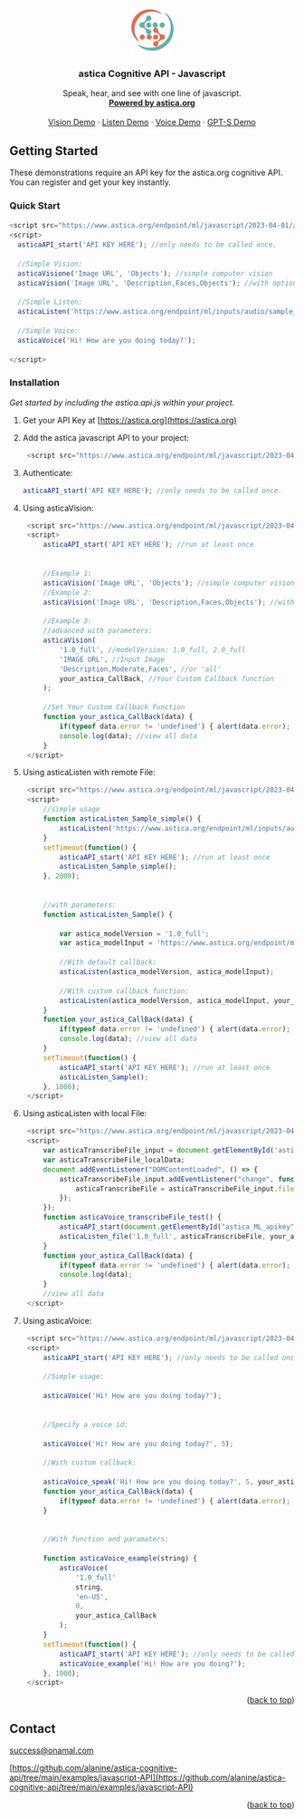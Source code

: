 <!-- Improved compatibility of back to top link: See: https://github.com/othneildrew/Best-README-Template/pull/73 -->
<a name="readme-top"></a>
<!--
*** Thanks for checking out the Best-README-Template. If you have a suggestion
*** that would make this better, please fork the repo and create a pull request
*** or simply open an issue with the tag "enhancement".
*** Don't forget to give the project a star!
*** Thanks again! Now go create something AMAZING! :D
-->



<!-- PROJECT SHIELDS -->
<!--
*** I'm using markdown "reference style" links for readability.
*** Reference links are enclosed in brackets [ ] instead of parentheses ( ).
*** See the bottom of this document for the declaration of the reference variables
*** for contributors-url, forks-url, etc. This is an optional, concise syntax you may use.
*** https://www.markdownguide.org/basic-syntax/#reference-style-links
-->


<!-- PROJECT LOGO -->
<br />
<div align="center">
  <a href="https://astica.org">
    <img src="asset/img/icon.png" alt="astica" width="80" height="80">
  </a>

  <h3 align="center">astica Cognitive API - Javascript</h3>

  <p align="center">
    Speak, hear, and see with one line of javascript.
    <br />
    <a href="https://astica.org"><strong>Powered by astica.org</strong></a>
    <br />
    <br />
    <a href="https://www.astica.org/code-examples/javascript-API/asticaVision_sample.html" title="asticaVision demo">Vision Demo</a>
    ·
    <a href="https://www.astica.org/code-examples/javascript-API/asticaListen_sample.html" title="asticaListen demo">Listen Demo</a>
    ·
    <a href="https://www.astica.org/code-examples/javascript-API/asticaVoice_sample.html" title="asticaVoice demo">Voice Demo</a>
    ·
    <a href="https://www.astica.org/code-examples/javascript-API/asticaGPT_sample.html" title="asticaGPT demo">GPT-S Demo</a>
  </p>
</div>





<!-- GETTING STARTED -->
## Getting Started

These demonstrations require an API key for the astica.org cognitive API. You can register and get your key instantly.

### Quick Start


  ```js
<script src="https://www.astica.org/endpoint/ml/javascript/2023-04-01/astica.api.js"></script>
<script>
    asticaAPI_start('API KEY HERE'); //only needs to be called once.        
    
    //Simple Vision:      
    asticaVisione('Image URL', 'Objects'); //simple computer vision  
    asticaVision('Image URL', 'Description,Faces,Objects'); //with options:
    
    //Simple Listen:      
    asticaListen('https://www.astica.org/endpoint/ml/inputs/audio/sample_1.wav'); 
    
    //Simple Voice:      
    asticaVoice('Hi! How are you doing today?');
    
</script>
  ```

### Installation

_Get started by including the astica.api.js within your project._

1. Get your API Key at [https://astica.org](https://astica.org)
2. Add the astica javascript API to your project:


   ```js
    <script src="https://www.astica.org/endpoint/ml/javascript/2023-04-01/astica.api.js"></script>
   ```
   
3. Authenticate:


   ```js
   asticaAPI_start('API KEY HERE'); //only needs to be called once.      
   ```
   
4. Using asticaVision:



   ```js
    <script src="https://www.astica.org/endpoint/ml/javascript/2023-04-01/astica.api.js"></script>
    <script>
        asticaAPI_start('API KEY HERE'); //run at least once    

       
        //Example 1:   
        asticaVision('Image URL', 'Objects'); //simple computer vision  
        //Example 2:   
        asticaVision('Image URL', 'Description,Faces,Objects'); //with options:
      
        //Example 3:      
        //advanced with parameters:
        asticaVision(
            '1.0_full', //modelVersion: 1.0_full, 2.0_full
            'IMAGE URL', //Input Image
            'Description,Moderate,Faces', //or 'all'
            your_astica_CallBack, //Your Custom Callback function
        ); 
        
        //Set Your Custom Callback Function 
        function your_astica_CallBack(data) {   
            if(typeof data.error != 'undefined') { alert(data.error); }         
            console.log(data); //view all data
        }	   
    </script>
   ```
   
5. Using asticaListen with remote File:


   ```js
    <script src="https://www.astica.org/endpoint/ml/javascript/2023-04-01/astica.api.js"></script>
    <script>
        //simple usage
        function asticaListen_Sample_simple() {  
            asticaListen('https://www.astica.org/endpoint/ml/inputs/audio/sample_1.wav'); 
        }       
        setTimeout(function() { 
            asticaAPI_start('API KEY HERE'); //run at least once    
            asticaListen_Sample_simple();  
        }, 2000);
        
        
        //with parameters:
        function asticaListen_Sample() {  
            
            var astica_modelVersion = '1.0_full';
            var astica_modelInput = 'https://www.astica.org/endpoint/ml/inputs/audio/sample_1.wav';
         
            //With default callback:
            asticaListen(astica_modelVersion, astica_modelInput); 
            
            //With custom callback function:
            asticaListen(astica_modelVersion, astica_modelInput, your_astica_CallBack);          
        }    
        function your_astica_CallBack(data) {   
            if(typeof data.error != 'undefined') { alert(data.error); }         
            console.log(data); //view all data
        }	
        setTimeout(function() { 
            asticaAPI_start('API KEY HERE'); //run at least once    
            asticaListen_Sample(); 
        }, 1000);
    </script>
   ```
   
6. Using asticaListen with local File:


   ```js
    <script src="https://www.astica.org/endpoint/ml/javascript/2023-04-01/astica.api.js"></script>
    <script>
        var asticaTranscribeFile_input = document.getElementById('astica_ML_voice_input');     
        var asticaTranscribeFile_localData;
        document.addEventListener("DOMContentLoaded", () => {                    
            asticaTranscribeFile_input.addEventListener("change", function () {
                asticaTranscribeFile = asticaTranscribeFile_input.files[0];
            });
        });
        function asticaVoice_transcribeFile_test() {
            asticaAPI_start(document.getElementById("astica_ML_apikey").value); //only needs to be called once.   
            asticaListen_file('1.0_full', asticaTranscribeFile, your_astica_CallBack);                
        } 
        function your_astica_CallBack(data) {     
            if(typeof data.error != 'undefined') { alert(data.error); return; }
            console.log(data);
        }	
        //view all data
    </script>


   ```
   
7. Using asticaVoice:


   ```js
    <script src="https://www.astica.org/endpoint/ml/javascript/2023-04-01/astica.api.js"></script>
    <script>
        asticaAPI_start('API KEY HERE'); //only needs to be called once.        
        
        //Simple usage:  
        
        asticaVoice('Hi! How are you doing today?');
        
        
        //Specify a voice id:
        
        asticaVoice('Hi! How are you doing today?', 5);
        
        //With custom callback:
        
        asticaVoice_speak('Hi! How are you doing today?', 5, your_astica_CallBack);   
        function your_astica_CallBack(data) {     
            if(typeof data.error != 'undefined') { alert(data.error); return; }      
        }	
          
          
        //With function and paramaters:
        
        function asticaVoice_example(string) {
            asticaVoice(
                '1.0_full'
                string,
                'en-US', 
                0, 
                your_astica_CallBack
            );               
        } 
        setTimeout(function() { 
            asticaAPI_start('API KEY HERE'); //only needs to be called once.   
            asticaVoice_example('Hi! How are you doing?'); 
        }, 1000);
    </script>
   ```
   

<p align="right">(<a href="#readme-top">back to top</a>)</p>




<!-- CONTACT -->
## Contact

success@onamal.com

[https://github.com/alanine/astica-cognitive-api/tree/main/examples/javascript-API](https://github.com/alanine/astica-cognitive-api/tree/main/examples/javascript-API)

<p align="right">(<a href="#readme-top">back to top</a>)</p>



<!-- MARKDOWN LINKS & IMAGES -->
<!-- https://www.markdownguide.org/basic-syntax/#reference-style-links -->
[contributors-shield]: https://img.shields.io/github/contributors/othneildrew/Best-README-Template.svg?style=for-the-badge
[contributors-url]: https://github.com/othneildrew/Best-README-Template/graphs/contributors
[forks-shield]: https://img.shields.io/github/forks/othneildrew/Best-README-Template.svg?style=for-the-badge
[forks-url]: https://github.com/othneildrew/Best-README-Template/network/members
[stars-shield]: https://img.shields.io/github/stars/othneildrew/Best-README-Template.svg?style=for-the-badge
[stars-url]: https://github.com/othneildrew/Best-README-Template/stargazers
[issues-shield]: https://img.shields.io/github/issues/othneildrew/Best-README-Template.svg?style=for-the-badge
[issues-url]: https://github.com/othneildrew/Best-README-Template/issues
[license-shield]: https://img.shields.io/github/license/othneildrew/Best-README-Template.svg?style=for-the-badge
[license-url]: https://github.com/othneildrew/Best-README-Template/blob/master/LICENSE.txt
[linkedin-shield]: https://img.shields.io/badge/-LinkedIn-black.svg?style=for-the-badge&logo=linkedin&colorB=555
[linkedin-url]: https://linkedin.com/in/othneildrew
[product-screenshot]: images/screenshot.png
[Next.js]: https://img.shields.io/badge/next.js-000000?style=for-the-badge&logo=nextdotjs&logoColor=white
[Next-url]: https://nextjs.org/
[React.js]: https://img.shields.io/badge/React-20232A?style=for-the-badge&logo=react&logoColor=61DAFB
[React-url]: https://reactjs.org/
[Vue.js]: https://img.shields.io/badge/Vue.js-35495E?style=for-the-badge&logo=vuedotjs&logoColor=4FC08D
[Vue-url]: https://vuejs.org/
[Angular.io]: https://img.shields.io/badge/Angular-DD0031?style=for-the-badge&logo=angular&logoColor=white
[Angular-url]: https://angular.io/
[Svelte.dev]: https://img.shields.io/badge/Svelte-4A4A55?style=for-the-badge&logo=svelte&logoColor=FF3E00
[Svelte-url]: https://svelte.dev/
[Laravel.com]: https://img.shields.io/badge/Laravel-FF2D20?style=for-the-badge&logo=laravel&logoColor=white
[Laravel-url]: https://laravel.com
[Bootstrap.com]: https://img.shields.io/badge/Bootstrap-563D7C?style=for-the-badge&logo=bootstrap&logoColor=white
[Bootstrap-url]: https://getbootstrap.com
[JQuery.com]: https://img.shields.io/badge/jQuery-0769AD?style=for-the-badge&logo=jquery&logoColor=white
[JQuery-url]: https://jquery.com 
